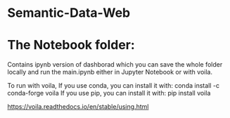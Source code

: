 # Semantic-Data-Web

# The Notebook folder:

Contains ipynb version of dashborad which you can save the whole folder locally and run the main.ipynb either in Jupyter Notebook or with voila.

To run with voila,
If you use conda, you can install it with: 
 conda install -c conda-forge voila
If you use pip, you can install it with:
 pip install voila

 
		    


https://voila.readthedocs.io/en/stable/using.html
